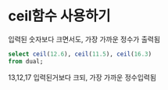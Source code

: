 # ceil함수 사용하기

입력된 숫자보다 크면서도, 가장 가까운 정수가 출력됨

```sql
select ceil(12.6), ceil(11.5), ceil(16.3)
from dual;
```

13,12,17 입력된거보다 크되, 가장 가까운 정수입력됨  


